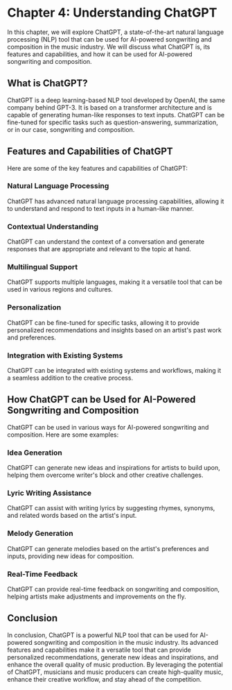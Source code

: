 Chapter 4: Understanding ChatGPT
================================

In this chapter, we will explore ChatGPT, a state-of-the-art natural language processing (NLP) tool that can be used for AI-powered songwriting and composition in the music industry. We will discuss what ChatGPT is, its features and capabilities, and how it can be used for AI-powered songwriting and composition.

What is ChatGPT?
----------------

ChatGPT is a deep learning-based NLP tool developed by OpenAI, the same company behind GPT-3. It is based on a transformer architecture and is capable of generating human-like responses to text inputs. ChatGPT can be fine-tuned for specific tasks such as question-answering, summarization, or in our case, songwriting and composition.

Features and Capabilities of ChatGPT
------------------------------------

Here are some of the key features and capabilities of ChatGPT:

### Natural Language Processing

ChatGPT has advanced natural language processing capabilities, allowing it to understand and respond to text inputs in a human-like manner.

### Contextual Understanding

ChatGPT can understand the context of a conversation and generate responses that are appropriate and relevant to the topic at hand.

### Multilingual Support

ChatGPT supports multiple languages, making it a versatile tool that can be used in various regions and cultures.

### Personalization

ChatGPT can be fine-tuned for specific tasks, allowing it to provide personalized recommendations and insights based on an artist's past work and preferences.

### Integration with Existing Systems

ChatGPT can be integrated with existing systems and workflows, making it a seamless addition to the creative process.

How ChatGPT can be Used for AI-Powered Songwriting and Composition
------------------------------------------------------------------

ChatGPT can be used in various ways for AI-powered songwriting and composition. Here are some examples:

### Idea Generation

ChatGPT can generate new ideas and inspirations for artists to build upon, helping them overcome writer's block and other creative challenges.

### Lyric Writing Assistance

ChatGPT can assist with writing lyrics by suggesting rhymes, synonyms, and related words based on the artist's input.

### Melody Generation

ChatGPT can generate melodies based on the artist's preferences and inputs, providing new ideas for composition.

### Real-Time Feedback

ChatGPT can provide real-time feedback on songwriting and composition, helping artists make adjustments and improvements on the fly.

Conclusion
----------

In conclusion, ChatGPT is a powerful NLP tool that can be used for AI-powered songwriting and composition in the music industry. Its advanced features and capabilities make it a versatile tool that can provide personalized recommendations, generate new ideas and inspirations, and enhance the overall quality of music production. By leveraging the potential of ChatGPT, musicians and music producers can create high-quality music, enhance their creative workflow, and stay ahead of the competition.
